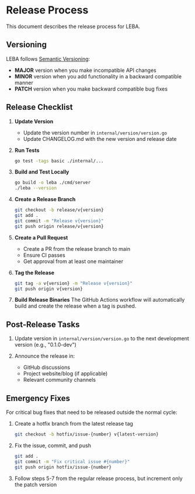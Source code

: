 # Release Process

This document describes the release process for LEBA.

## Versioning

LEBA follows [Semantic Versioning](https://semver.org/):

- **MAJOR** version when you make incompatible API changes
- **MINOR** version when you add functionality in a backward compatible manner
- **PATCH** version when you make backward compatible bug fixes

## Release Checklist

1. **Update Version**
   - Update the version number in `internal/version/version.go`
   - Update CHANGELOG.md with the new version and release date

2. **Run Tests**
   ```bash
   go test -tags basic ./internal/...
   ```

3. **Build and Test Locally**
   ```bash
   go build -o leba ./cmd/server
   ./leba --version
   ```

4. **Create a Release Branch**
   ```bash
   git checkout -b release/v{version}
   git add .
   git commit -m "Release v{version}"
   git push origin release/v{version}
   ```

5. **Create a Pull Request**
   - Create a PR from the release branch to main
   - Ensure CI passes
   - Get approval from at least one maintainer

6. **Tag the Release**
   ```bash
   git tag -a v{version} -m "Release v{version}"
   git push origin v{version}
   ```

7. **Build Release Binaries**
   The GitHub Actions workflow will automatically build and create the release when a tag is pushed.

## Post-Release Tasks

1. Update version in `internal/version/version.go` to the next development version (e.g., "0.1.0-dev")

2. Announce the release in:
   - GitHub discussions
   - Project website/blog (if applicable)
   - Relevant community channels

## Emergency Fixes

For critical bug fixes that need to be released outside the normal cycle:

1. Create a hotfix branch from the latest release tag
   ```bash
   git checkout -b hotfix/issue-{number} v{latest-version}
   ```

2. Fix the issue, commit, and push
   ```bash
   git add .
   git commit -m "Fix critical issue #{number}"
   git push origin hotfix/issue-{number}
   ```

3. Follow steps 5-7 from the regular release process, but increment only the patch version